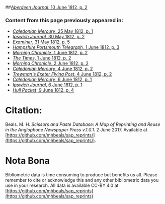 ##[*Aberdeen Journal*, 10 June 1812, p. 2](https://mhbeals.github.io/sap_html/Aberdeen-Journal/Aberdeen-Journal-10-June-1812-p-2)

### Content from this page previously appeared in:
+ [*Caledonian Mercury*, 25 May 1812, p. 1](https://mhbeals.github.io/sap_html/Caledonian-Mercury/Caledonian-Mercury-25-May-1812-p-1)
+ [*Ipswich Journal*, 30 May 1812, p. 2](https://mhbeals.github.io/sap_html/Ipswich-Journal/Ipswich-Journal-30-May-1812-p-2)
+ [*Examiner*, 31 May 1812, p. 5](https://mhbeals.github.io/sap_html/Examiner/Examiner-31-May-1812-p-5)
+ [*Hampshire Portsmouth Telegraph*, 1 June 1812, p. 3](https://mhbeals.github.io/sap_html/Hampshire-Portsmouth-Telegraph/Hampshire-Portsmouth-Telegraph-1-June-1812-p-3)
+ [*Morning Chronicle*, 1 June 1812, p. 2](https://mhbeals.github.io/sap_html/Morning-Chronicle/Morning-Chronicle-1-June-1812-p-2)
+ [*The Times*, 1 June 1812, p. 2](https://mhbeals.github.io/sap_html/The-Times/The-Times-1-June-1812-p-2)
+ [*Morning Chronicle*, 2 June 1812, p. 2](https://mhbeals.github.io/sap_html/Morning-Chronicle/Morning-Chronicle-2-June-1812-p-2)
+ [*Caledonian Mercury*, 4 June 1812, p. 2](https://mhbeals.github.io/sap_html/Caledonian-Mercury/Caledonian-Mercury-4-June-1812-p-2)
+ [*Trewman's Exeter Flying Post*, 4 June 1812, p. 2](https://mhbeals.github.io/sap_html/Trewman's-Exeter-Flying-Post/Trewman's-Exeter-Flying-Post-4-June-1812-p-2)
+ [*Caledonian Mercury*, 6 June 1812, p. 1](https://mhbeals.github.io/sap_html/Caledonian-Mercury/Caledonian-Mercury-6-June-1812-p-1)
+ [*Ipswich Journal*, 6 June 1812, p. 1](https://mhbeals.github.io/sap_html/Ipswich-Journal/Ipswich-Journal-6-June-1812-p-1)
+ [*Hull Packet*, 9 June 1812, p. 4](https://mhbeals.github.io/sap_html/Hull-Packet/Hull-Packet-9-June-1812-p-4)
                    
# Citation: 

Beals. M. H. *Scissors and Paste Database: A Map of Reprinting and Reuse in the Anglophone Newspaper Press v.1.0.1.* 2 June 2017. Available at [https://github.com/mhbeals/sap_reprints/](https://github.com/mhbeals/sap_reprints/). 
                    
# Nota Bona

Bibliometric data is time consuming to produce but benefits us all. Please remember to cite or acknowledge this and any other bibliometric data you use in your research. All data is available CC-BY 4.0 at [https://github.com/mhbeals/sap_reprints](https://github.com/mhbeals/sap_reprints)
